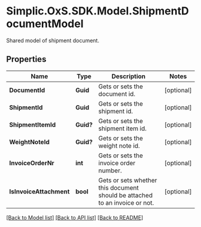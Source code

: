 # Simplic.OxS.SDK.Model.ShipmentDocumentModel
Shared model of shipment document.

## Properties

Name | Type | Description | Notes
------------ | ------------- | ------------- | -------------
**DocumentId** | **Guid** | Gets or sets the document id. | [optional] 
**ShipmentId** | **Guid** | Gets or sets the shipment id. | [optional] 
**ShipmentItemId** | **Guid?** | Gets or sets the shipment item id. | [optional] 
**WeightNoteId** | **Guid?** | Gets or sets the weight note id. | [optional] 
**InvoiceOrderNr** | **int** | Gets or sets the invoice order number. | [optional] 
**IsInvoiceAttachment** | **bool** | Gets or sets whether this document should be attached to an invoice or not. | [optional] 

[[Back to Model list]](../README.md#documentation-for-models) [[Back to API list]](../README.md#documentation-for-api-endpoints) [[Back to README]](../README.md)

